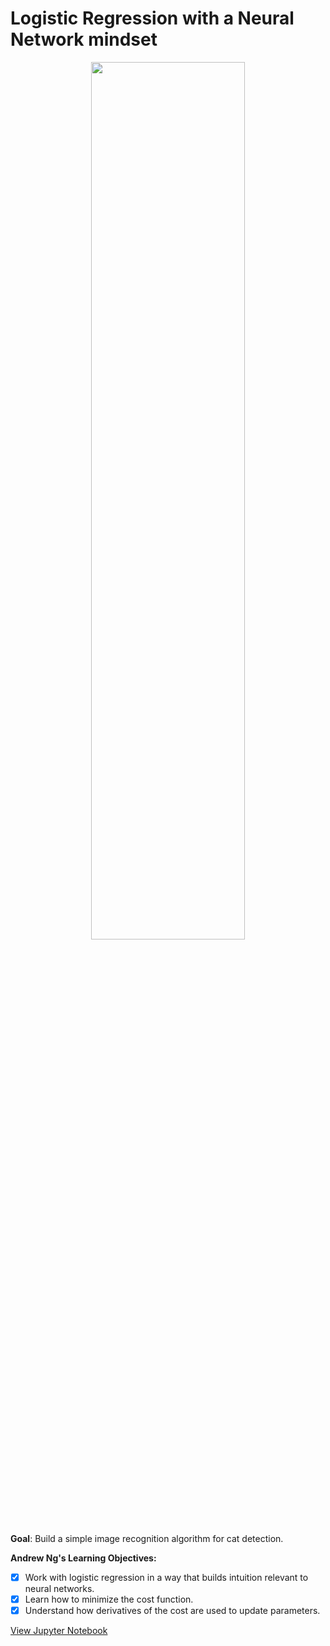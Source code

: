 # Logistic Regression with a Neural Network mindset

<p align="center">
  <img src="https://ucarecdn.com/0610fe0d-d7d8-46db-999e-7d1209152f4c/" width="70%" height="60%" >
</p>

<b>Goal</b>: Build a simple image recognition algorithm for cat detection.

<b>Andrew Ng's Learning Objectives:</b>

- [x] Work with logistic regression in a way that builds intuition relevant to neural networks.
- [x] Learn how to minimize the cost function.
- [x] Understand how derivatives of the cost are used to update parameters.
<p align="center">
  
[View Jupyter Notebook]()

</p>
